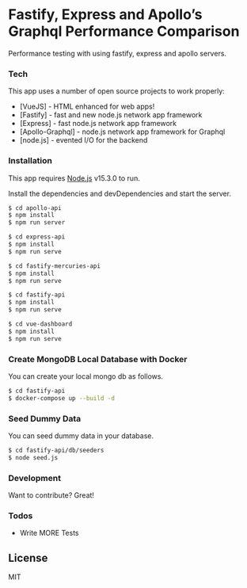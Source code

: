 # Fastify, Express and Apollo’s Graphql Performance Comparison

Performance testing with using fastify, express and apollo servers.

### Tech

This app uses a number of open source projects to work properly:

* [VueJS] - HTML enhanced for web apps!
* [Fastify] - fast and new node.js network app framework 
* [Express] - fast node.js network app framework 
* [Apollo-Graphql] - node.js network app framework for Graphql
* [node.js] - evented I/O for the backend

### Installation

This app requires [Node.js](https://nodejs.org/) v15.3.0 to run.

Install the dependencies and devDependencies and start the server.

```sh
$ cd apollo-api
$ npm install
$ npm run server
```

```sh
$ cd express-api
$ npm install
$ npm run serve
```

```sh
$ cd fastify-mercuries-api
$ npm install
$ npm run serve
```

```sh
$ cd fastify-api
$ npm install
$ npm run serve
```

```sh
$ cd vue-dashboard
$ npm install
$ npm run serve
```

### Create MongoDB Local Database with Docker

You can create your local mongo db as follows.

```sh
$ cd fastify-api
$ docker-compose up --build -d
```

### Seed Dummy Data

You can seed dummy data in your database.

```sh
$ cd fastify-api/db/seeders
$ node seed.js
```

### Development

Want to contribute? Great!

### Todos

 - Write MORE Tests

License
----

MIT
